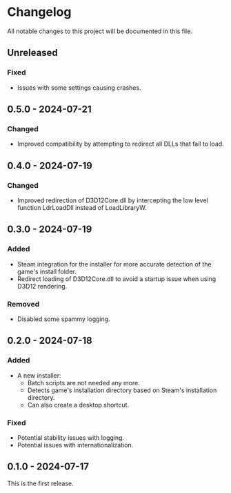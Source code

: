 # Changelog

All notable changes to this project will be documented in this file.

## Unreleased

### Fixed

- Issues with some settings causing crashes.

## 0.5.0 - 2024-07-21

### Changed

- Improved compatibility by attempting to redirect all DLLs that fail to load.

## 0.4.0 - 2024-07-19

### Changed

- Improved redirection of D3D12Core.dll by intercepting the low level function LdrLoadDll instead of LoadLibraryW.

## 0.3.0 - 2024-07-19

### Added

- Steam integration for the installer for more accurate detection of the game's install folder.
- Redirect loading of D3D12Core.dll to avoid a startup issue when using D3D12 rendering.

### Removed

- Disabled some spammy logging.

## 0.2.0 - 2024-07-18

### Added

- A new installer:
  - Batch scripts are not needed any more.
  - Detects game's installation directory based on Steam's installation directory.
  - Can also create a desktop shortcut.

### Fixed

- Potential stability issues with logging.
- Potential issues with internationalization.

## 0.1.0 - 2024-07-17

This is the first release.
